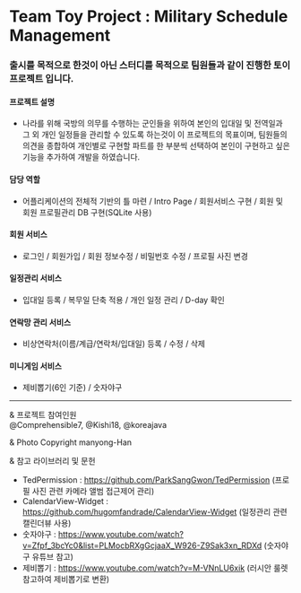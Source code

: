# Team Toy Project : Military Schedule Management
	
### 출시를 목적으로 한것이 아닌 스터디를 목적으로 팀원들과 같이 진행한 토이 프로젝트 입니다.

#### 프로젝트 설명
   - 나라를 위해 국방의 의무를 수행하는 군인들을 위하여 본인의 입대일 및 전역일과 그 외 개인 일정들을 관리할 수 있도록 하는것이 이 프로젝트의 목표이며, 팀원들의 의견을 종합하여 개인별로 구현할 파트를 한 부분씩 선택하여 본인이 구현하고 싶은 기능을 추가하여 개발을 하였습니다.
  
  
#### 담당 역할
   - 어플리케이션의 전체적 기반의 틀 마련 / Intro Page / 회원서비스 구현 / 회원 및 회원 프로필관리 DB 구현(SQLite 사용)
  
#### 회원 서비스
   - 로그인 / 회원가입 / 회원 정보수정 / 비밀번호 수정 / 프로필 사진 변경
#### 일정관리 서비스
   - 입대일 등록 / 복무일 단축 적용 / 개인 일정 관리 / D-day 확인
#### 연락망 관리 서비스
   - 비상연락처(이름/계급/연락처/입대일) 등록 / 수정 / 삭제
#### 미니게임 서비스
   - 제비뽑기(6인 기준) / 숫자야구
 
-------------------------
& 프로젝트 참여인원   
  @Comprehensible7, @Kishi18, @koreajava

& Photo Copyright manyong-Han

& 참고 라이브러리 및 문헌
 - TedPermission : https://github.com/ParkSangGwon/TedPermission (프로필 사진 관련 카메라 앨범 접근제어 관리)
 - CalendarView-Widget : https://github.com/hugomfandrade/CalendarView-Widget (일정관리 관련 캘린더뷰 사용)
 - 숫자야구 : https://www.youtube.com/watch?v=Zfpf_3bcYc0&list=PLMocbRXgGcjaaX_W926-Z9Sak3xn_RDXd (숫자야구 유튜브 참고)
 - 제비뽑기 : https://www.youtube.com/watch?v=M-VNnLU6xik (러시안 룰렛 참고하여 제비뽑기로 변환)
